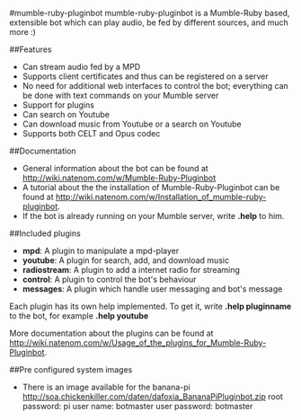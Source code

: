 #mumble-ruby-pluginbot
mumble-ruby-pluginbot is a Mumble-Ruby based, extensible bot which can play audio, be fed by different sources, and much more :)

##Features
- Can stream audio fed by a MPD
- Supports client certificates and thus can be registered on a server
- No need for additional web interfaces to control the bot; everything can be done with text commands on your Mumble server
- Support for plugins
- Can search on Youtube
- Can download music from Youtube or a search on Youtube
- Supports both CELT and Opus codec

##Documentation
* General information about the bot can be found at http://wiki.natenom.com/w/Mumble-Ruby-Pluginbot
* A tutorial about the the installation of Mumble-Ruby-Pluginbot can be found at http://wiki.natenom.com/w/Installation_of_mumble-ruby-pluginbot.
* If the bot is already running on your Mumble server, write **.help** to him.

##Included plugins
- **mpd**: A plugin to manipulate a mpd-player
- **youtube**: A plugin for search, add, and download music
- **radiostream**: A plugin to add a internet radio for streaming
- **control**: A plugin to control the bot's behaviour
- **messages**: A plugin which handle user messaging and bot's message

Each plugin has its own help implemented. To get it, write **.help pluginname** to the bot, for example **.help youtube**

More documentation about the plugins can be found at http://wiki.natenom.com/w/Usage_of_the_plugins_for_Mumble-Ruby-Pluginbot.

##Pre configured system images
- There is an image available for the banana-pi
http://soa.chickenkiller.com/daten/dafoxia_BananaPiPluginbot.zip
root password: pi
user name:  botmaster
user password: botmaster

